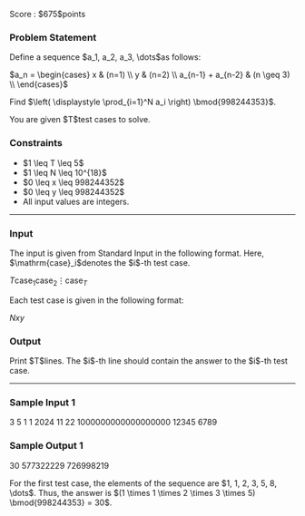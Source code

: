 
<div>

<span>

<span>

<p>
Score : $675$points
</p>

<div>

<section>

### **Problem Statement**

<p>
Define a sequence $a_1, a_2, a_3, \dots$as follows:
</p>

<div>
$a_n = \begin{cases} x & (n=1) \\ y & (n=2) \\ a_{n-1} + a_{n-2} & (n \geq 3) \\ \end{cases}$
</div>

<p>
Find $\left( \displaystyle \prod_{i=1}^N a_i \right) \bmod{998244353}$.
</p>

<p>
You are given $T$test cases to solve.
</p>

</section>

</div>

<div>

<section>

### **Constraints**

<ul>

<li>
$1 \leq T \leq 5$
</li>

<li>
$1 \leq N \leq 10^{18}$
</li>

<li>
$0 \leq x \leq 998244352$
</li>

<li>
$0 \leq y \leq 998244352$
</li>

<li>
All input values are integers.
</li>

</ul>

</section>

</div>

---

<div>

<div>

<section>

### **Input**

<p>
The input is given from Standard Input in the following format. Here, $\mathrm{case}_i$denotes the $i$-th test case.
</p>

<div>

$T$$\mathrm{case}_1$$\mathrm{case}_2$$\vdots$$\mathrm{case}_T$
</div>

<p>
Each test case is given in the following format:
</p>

<div>

$N$$x$$y$
</div>

</section>

</div>

<div>

<section>

### **Output**

<p>
Print $T$lines. The $i$-th line should contain the answer to the $i$-th test case.
</p>

</section>

</div>

</div>

---

<div>

<section>

### **Sample Input 1**

<div>

3
5 1 1
2024 11 22
1000000000000000000 12345 6789

</div>

</section>

</div>

<div>

<section>

### **Sample Output 1**

<div>

30
577322229
726998219

</div>

<p>
For the first test case, the elements of the sequence are $1, 1, 2, 3, 5, 8, \dots$. Thus, the answer is $(1 \times 1 \times 2 \times 3 \times 5) \bmod{998244353} = 30$.
</p>

</section>

</div>

</span>

</span>

</div>
